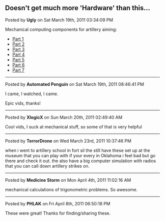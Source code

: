 ## Doesn't get much more 'Hardware' than this...
Posted by **Ugly** on Sat March 19th, 2011 03:34:09 PM

Mechanical computing components for artillery aiming:

  * [Part 1](http://www.youtube.com/watch?v=mpkTHyfr0pM)
  * [Part 2](http://www.youtube.com/watch?v=-F7m02XDfvE)
  * [Part 3](http://www.youtube.com/watch?v=JXYPgseaUOY)
  * [Part 4](http://www.youtube.com/watch?v=xVkvr_CoyvI)
  * [Part 5](http://www.youtube.com/watch?v=xPVbwJd0Hhs)
  * [Part 6](http://www.youtube.com/watch?v=GZI-PydfsQs)
  * [Part 7](http://www.youtube.com/watch?v=tha2ejeMAJU)

--------------------------------------------------------------------------------

Posted by **Automated Penguin** on Sat March 19th, 2011 08:46:41 PM

I came, I watched, I came.

Epic vids, thanks!

--------------------------------------------------------------------------------

Posted by **XlogicX** on Sun March 20th, 2011 02:49:40 AM

Cool vids, I suck at mechanical stuff, so some of that is very helpful

--------------------------------------------------------------------------------

Posted by **TerrorDrone** on Wed March 23rd, 2011 10:37:46 PM

when i went to artillery school in fort sil the still have these set up at the
museum that you can play with if your every in Oklahoma i feel bad but go there
and check it out. the also have a big computer simulation with radios that you
can call down artillery strikes on.

--------------------------------------------------------------------------------

Posted by **Medicine Storm** on Mon April 4th, 2011 11:02:16 AM

mechanical calculations of trigonometric problems. So awesome.

--------------------------------------------------------------------------------

Posted by **PHLAK** on Fri April 8th, 2011 06:50:18 PM

These were great! Thanks for finding/sharing these.
